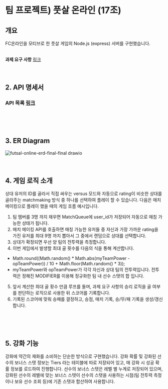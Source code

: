 # 팀 프로젝트) 풋살 온라인 (17조)

## 개요
FC온라인을 모티브로 한 풋살 게임의 Node.js (express) 서버를 구현했습니다.
<br>
<br>

**과제 요구 사항** [링크](https://teamsparta.notion.site/Node-js-cd42858726694646b3cf1a656a573714)
<br>
<br>
<br>

## 2. API 명세서
### API 목록 [링크](https://www.notion.so/teamsparta/e422163c6cc74be88aa779e8e88e92c2?v=df653fdd03fd4d4a994f17773ce388c0&pvs=4)
<br>
<br>
<br>

## 3. ER Diagram
![futsal-online-erd-final-final drawio](https://github.com/donkim1212/futsal-online/assets/32076275/194623ec-d923-4714-9135-b51af559bfe6)
<br>
<br>
<br>

## 4. 게임 로직 소개
상대 유저의 ID를 골라서 직접 싸우는 versus 모드와 자동으로 rating이 비슷한 상대를 골라주는 matchmaking 방식 중 하나를 선택하여 플레이 할 수 있습니다. 다음은 매치 메이킹으로 플레이 했을 때의 게임 흐름 예시입니다.

1. 팀 멤버를 3명 까지 채우면 MatchQueue에 user_id가 저장되어 자동으로 매칭 가능한 상태가 됩니다.
2. 매치 메이킹 API를 호출하면 매칭 가능한 유저들 중 자신과 가장 가까운 rating을 가진 유저를 최대 9명 까지 뽑아서 그 중에서 랜덤으로 상대를 선택합니다.
3. 상대가 확정되면 우선 양 팀의 전투력을 측정합니다.
4. 이번 게임에서 발생할 최대 골 횟수를 다음의 식을 통해 계산합니다.
 - Math.round((Math.random() * Math.abs(myTeamPower - opTeamPower)) / 10 + Math.floor(Math.random() * 3));
 - myTeamPower와 opTeamPower가 각각 자신과 상대 팀의 전투력입니다. 전투력은 정해진 MODIFIER를 이용해 정규화한 팀 내 선수 스탯의 합 입니다.
5. 앞서 계산한 최대 골 횟수 만큼 루프를 돌며, 과제 요구 사항의 승리 로직을 골 여부를 판단하는 로직으로 사용한 뒤 스코어를 기록합니다.
6. 기록된 스코어에 맞춰 승패를 결정하고, 승점, 매치 기록, 승/무/패 기록을 생성/갱신합니다.
<br>
<br>
<br>

## 5. 강화 기능
강화에 약간의 재화를 소비하는 단순한 방식으로 구현했습니다.
강화 확률 및 강화된 선수의 보너스 스탯 정보는 Tiers 라는 테이블에 따로 저장되어 있고, 매 강화 시 성공 확률 정보를 로드하여 진행합니다. 선수의 보너스 스탯은 레벨 별 누계로 저장되어 있으며, 강화된 선수의 레벨에 맞는 보너스 스탯이 선수의 스탯을 사용하는 시점(팀 전투력 측정이나 보유 선수 조회 등)에 기존 스탯과 합산하여 사용합니다.
